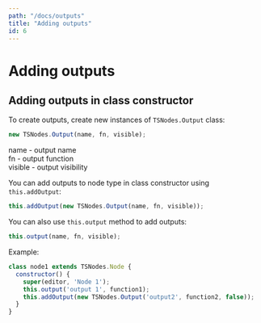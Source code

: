 ```yaml
---
path: "/docs/outputs"
title: "Adding outputs"
id: 6
---
```


# Adding outputs

## Adding outputs in class constructor
To create outputs, create new instances of `TSNodes.Output` class:
```javascript
new TSNodes.Output(name, fn, visible);
```
name - output name  
fn - output function  
visible - output visibility

You can add outputs to node type in class constructor using `this.addOutput`:
```javascript
this.addOutput(new TSNodes.Output(name, fn, visible));
```

You can also use `this.output` method to add outputs:
```javascript
this.output(name, fn, visible);
```

Example:
```javascript
class node1 extends TSNodes.Node {
  constructor() {
    super(editor, 'Node 1');
    this.output('output 1', function1);
    this.addOutput(new TSNodes.Output('output2', function2, false));
  }   
}
```
